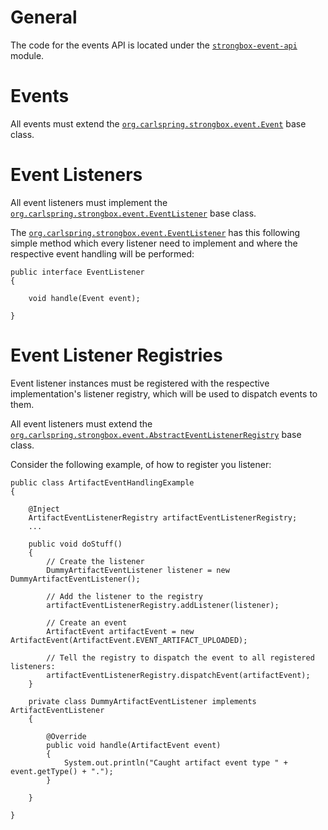 
# General

The code for the events API is located under the [`strongbox-event-api`](https://github.com/strongbox/strongbox/blob/master/strongbox-event-api/) module.

# Events

All events must extend the [`org.carlspring.strongbox.event.Event`](https://github.com/strongbox/strongbox/blob/master/strongbox-event-api/src/main/java/org/carlspring/strongbox/event/Event.java) base class.

# Event Listeners

All event listeners must implement the [`org.carlspring.strongbox.event.EventListener`](https://github.com/strongbox/strongbox/blob/master/strongbox-event-api/src/main/java/org/carlspring/strongbox/event/EventListener.java) base class.

The [`org.carlspring.strongbox.event.EventListener`](https://github.com/strongbox/strongbox/blob/master/strongbox-event-api/src/main/java/org/carlspring/strongbox/event/EventListener.java) has this following simple method which every listener need to implement and where the respective event handling will be performed:

```
public interface EventListener
{

    void handle(Event event);

}
```

# Event Listener Registries

Event listener instances must be registered with the respective implementation's listener registry, which will be used to dispatch events to them.

All event listeners must extend the [`org.carlspring.strongbox.event.AbstractEventListenerRegistry`](https://github.com/strongbox/strongbox/blob/master/strongbox-event-api/src/main/java/org/carlspring/strongbox/event/AbstractEventListenerRegistry.java) base class.

Consider the following example, of how to register you listener:

```
public class ArtifactEventHandlingExample
{

    @Inject
    ArtifactEventListenerRegistry artifactEventListenerRegistry;
    ...
    
    public void doStuff()
    {
        // Create the listener
        DummyArtifactEventListener listener = new DummyArtifactEventListener();
        
        // Add the listener to the registry
        artifactEventListenerRegistry.addListener(listener);

        // Create an event
        ArtifactEvent artifactEvent = new ArtifactEvent(ArtifactEvent.EVENT_ARTIFACT_UPLOADED);

        // Tell the registry to dispatch the event to all registered listeners:
        artifactEventListenerRegistry.dispatchEvent(artifactEvent);
    }

    private class DummyArtifactEventListener implements ArtifactEventListener
    {

        @Override
        public void handle(ArtifactEvent event)
        {
            System.out.println("Caught artifact event type " + event.getType() + ".");
        }

    }

}

```

